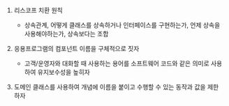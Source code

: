1. 리스코프 치환 원칙
   - 상속관계, 어떻게 클래스를 상속하거나 인터페이스를 구현하는가, 언제 상속을 사용해야하는가, 상속보다는 조합


2. 응용프로그램의 컴포넌트 이름을 구체적으로 짓자
   - 고객/운영자와 대화할 때 사용하는 용어를 소프트웨어 코드와 같은 의미로 사용하여 유지보수성을 높히자

3. 도메인 클래스를 사용하여 개념에 이름을 붙이고 수행할 수 있는 동작과 값을 제한하자
